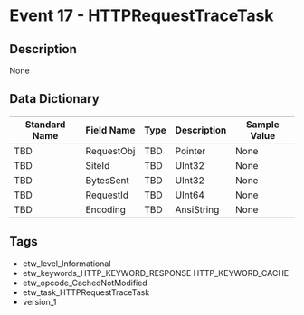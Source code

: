 # Event 17 - HTTPRequestTraceTask

## Description
None

## Data Dictionary
|Standard Name|Field Name|Type|Description|Sample Value|
|---|---|---|---|---|
|TBD|RequestObj|TBD|Pointer|None|None|
|TBD|SiteId|TBD|UInt32|None|None|
|TBD|BytesSent|TBD|UInt32|None|None|
|TBD|RequestId|TBD|UInt64|None|None|
|TBD|Encoding|TBD|AnsiString|None|None|

## Tags
* etw_level_Informational
* etw_keywords_HTTP_KEYWORD_RESPONSE HTTP_KEYWORD_CACHE
* etw_opcode_CachedNotModified
* etw_task_HTTPRequestTraceTask
* version_1